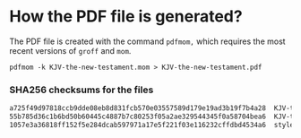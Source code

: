 # How the PDF file is generated?
The PDF file is created with the command `pdfmom,` which requires the most recent versions of `groff` and `mom`.

```shell
pdfmom -k KJV-the-new-testament.mom > KJV-the-new-testament.pdf
```

### SHA256 checksums for the files
```txt
a725f49d97818ccb9dde08eb8d831fcb570e03557589d179e19ad3b19f7b4a28  KJV-the-new-testament.mom
55b785d36c1b6bd50b60445c4887b7c80253f05a2ae329544345f0a58704bea6  KJV-the-new-testament.pdf
1057e3a36818ff152f5e284dcab597971a17e5f221f03e116232cffdbd4534a6  stylesheet.mom
```
